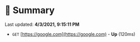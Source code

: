 # 📖 Summary
Last updated: **4/3/2021, 9:15:11 PM**

- `GET` [https://google.com](https://google.com) - **Up** (120ms)
